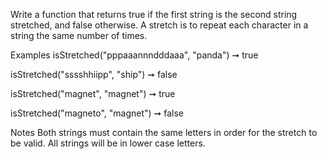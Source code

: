 Write a function that returns true if the first string is the second string stretched, and false otherwise. A stretch is to repeat each character in a string the same number of times.

Examples
isStretched("pppaaannndddaaa", "panda") ➞ true

isStretched("sssshhiipp", "ship") ➞ false

isStretched("magnet", "magnet") ➞ true

isStretched("magneto", "magnet") ➞ false

Notes
Both strings must contain the same letters in order for the stretch to be valid.
All strings will be in lower case letters.